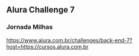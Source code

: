 ## Alura Challenge 7 
### Jornada Milhas

https://www.alura.com.br/challenges/back-end-7?host=https://cursos.alura.com.br